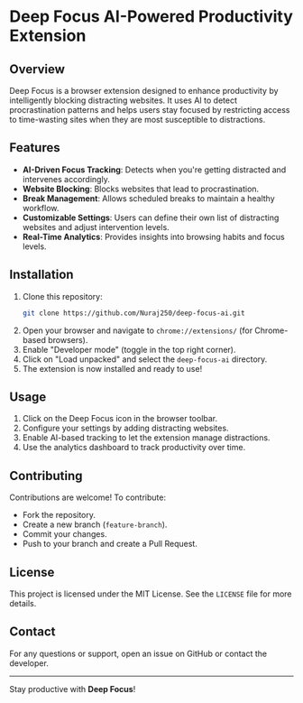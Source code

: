 # Deep Focus AI-Powered Productivity Extension

## Overview
Deep Focus is a browser extension designed to enhance productivity by intelligently blocking distracting websites. It uses AI to detect procrastination patterns and helps users stay focused by restricting access to time-wasting sites when they are most susceptible to distractions.

## Features
- **AI-Driven Focus Tracking**: Detects when you're getting distracted and intervenes accordingly.
- **Website Blocking**: Blocks websites that lead to procrastination.
- **Break Management**: Allows scheduled breaks to maintain a healthy workflow.
- **Customizable Settings**: Users can define their own list of distracting websites and adjust intervention levels.
- **Real-Time Analytics**: Provides insights into browsing habits and focus levels.

## Installation
1. Clone this repository:
   ```sh
   git clone https://github.com/Nuraj250/deep-focus-ai.git
   ```
2. Open your browser and navigate to `chrome://extensions/` (for Chrome-based browsers).
3. Enable "Developer mode" (toggle in the top right corner).
4. Click on "Load unpacked" and select the `deep-focus-ai` directory.
5. The extension is now installed and ready to use!

## Usage
1. Click on the Deep Focus icon in the browser toolbar.
2. Configure your settings by adding distracting websites.
3. Enable AI-based tracking to let the extension manage distractions.
4. Use the analytics dashboard to track productivity over time.

## Contributing
Contributions are welcome! To contribute:
- Fork the repository.
- Create a new branch (`feature-branch`).
- Commit your changes.
- Push to your branch and create a Pull Request.

## License
This project is licensed under the MIT License. See the `LICENSE` file for more details.

## Contact
For any questions or support, open an issue on GitHub or contact the developer.

---
Stay productive with **Deep Focus**!


